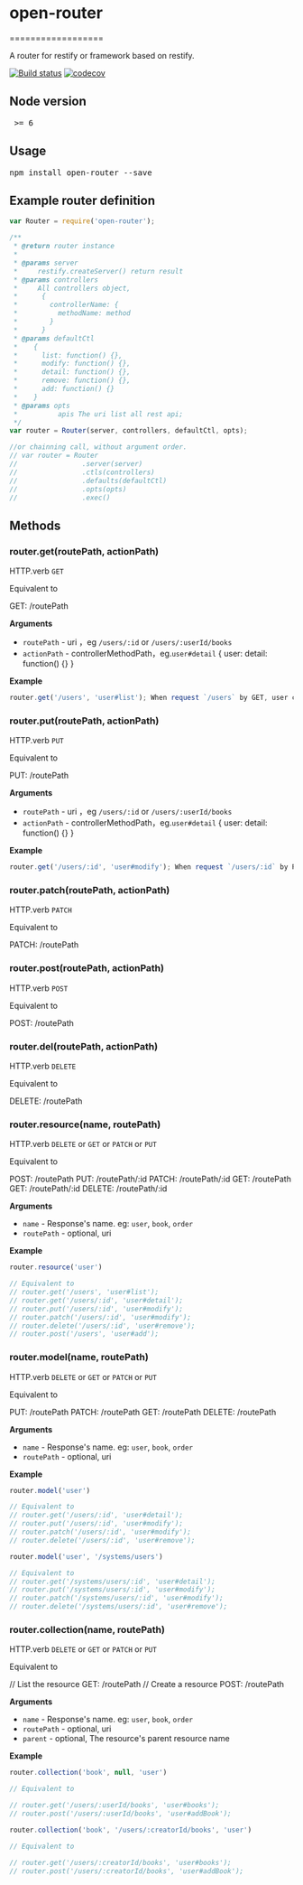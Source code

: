 # open-router
==================

A router for restify or framework based on restify.

[![Build status](https://api.travis-ci.org/open-node/open-router.svg?branch=master)](https://travis-ci.org/open-node/open-router)
[![codecov](https://codecov.io/gh/open-node/open-router/branch/master/graph/badge.svg)](https://codecov.io/gh/open-node/open-router)

## Node version
<pre> >= 6 </pre>

## Usage
<pre>npm install open-router --save</pre>

## Example router definition
```js
var Router = require('open-router');

/**
 * @return router instance
 *
 * @params server
 *     restify.createServer() return result
 * @params controllers
 *     All controllers object,
 *      {
 *        controllerName: {
 *          methodName: method
 *        }
 *      }
 * @params defaultCtl
 *    {
 *      list: function() {},
 *      modify: function() {},
 *      detail: function() {},
 *      remove: function() {},
 *      add: function() {}
 *    }
 * @params opts
 *          apis The uri list all rest api;
 */
var router = Router(server, controllers, defaultCtl, opts);

//or chainning call, without argument order.
// var router = Router
//                .server(server)
//                .ctls(controllers)
//                .defaults(defaultCtl)
//                .opts(opts)
//                .exec()

```

## Methods

### router.get(routePath, actionPath)

HTTP.verb `GET`

Equivalent to

GET: /routePath


__Arguments__
* `routePath` - uri ，eg `/users/:id` or `/users/:userId/books`
* `actionPath` - controllerMethodPath，eg.`user#detail` { user: detail: function() {} }

__Example__
```js
router.get('/users', 'user#list'); When request `/users` by GET, user controller's `list` method will be called.

```

### router.put(routePath, actionPath)

HTTP.verb `PUT`

Equivalent to

PUT: /routePath


__Arguments__
* `routePath` - uri ，eg `/users/:id` or `/users/:userId/books`
* `actionPath` - controllerMethodPath，eg.`user#detail` { user: detail: function() {} }

__Example__
```js
router.get('/users/:id', 'user#modify'); When request `/users/:id` by PUT, user controller's `modify` method will be called.

```

### router.patch(routePath, actionPath)

HTTP.verb `PATCH`

Equivalent to

PATCH: /routePath

### router.post(routePath, actionPath)

HTTP.verb `POST`

Equivalent to

POST: /routePath


### router.del(routePath, actionPath)

HTTP.verb `DELETE`

Equivalent to

DELETE: /routePath

### router.resource(name, routePath)

HTTP.verb `DELETE` or `GET` or `PATCH` or `PUT`

Equivalent to

POST: /routePath
PUT: /routePath/:id
PATCH: /routePath/:id
GET: /routePath
GET: /routePath/:id
DELETE: /routePath/:id

__Arguments__

* `name` - Response's name. eg: `user`, `book`, `order`
* `routePath` - optional, uri


__Example__

```js
router.resource('user')

// Equivalent to
// router.get('/users', 'user#list');
// router.get('/users/:id', 'user#detail');
// router.put('/users/:id', 'user#modify');
// router.patch('/users/:id', 'user#modify');
// router.delete('/users/:id', 'user#remove');
// router.post('/users', 'user#add');
```

### router.model(name, routePath)

HTTP.verb `DELETE` or `GET` or `PATCH` or `PUT`

Equivalent to

PUT: /routePath
PATCH: /routePath
GET: /routePath
DELETE: /routePath


__Arguments__

* `name` - Response's name. eg: `user`, `book`, `order`
* `routePath` - optional, uri

__Example__

```js
router.model('user')

// Equivalent to
// router.get('/users/:id', 'user#detail');
// router.put('/users/:id', 'user#modify');
// router.patch('/users/:id', 'user#modify');
// router.delete('/users/:id', 'user#remove');

router.model('user', '/systems/users')

// Equivalent to
// router.get('/systems/users/:id', 'user#detail');
// router.put('/systems/users/:id', 'user#modify');
// router.patch('/systems/users/:id', 'user#modify');
// router.delete('/systems/users/:id', 'user#remove');
```

### router.collection(name, routePath)

HTTP.verb `DELETE` or `GET` or `PATCH` or `PUT`

Equivalent to

// List the resource
GET: /routePath
// Create a resource
POST: /routePath


__Arguments__

* `name` - Response's name. eg: `user`, `book`, `order`
* `routePath` - optional, uri
* `parent` - optional, The resource's parent resource name

__Example__

```js
router.collection('book', null, 'user')

// Equivalent to

// router.get('/users/:userId/books', 'user#books');
// router.post('/users/:userId/books', 'user#addBook');

router.collection('book', '/users/:creatorId/books', 'user')

// Equivalent to

// router.get('/users/:creatorId/books', 'user#books');
// router.post('/users/:creatorId/books', 'user#addBook');
```
